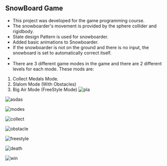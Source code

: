 ## SnowBoard Game
* This project was developed for the game programming course.
* The snowboarder's movement is provided by the sphere collider and rigidbody.
* State design Pattern is used for snowboarder.
* Added basic animations to Snowboarder.
* If the snowboarder is not on the ground and there is no input, the snowboard is set to automatically correct itself.
* 
* There are 3 different game modes in the game and there are 2 different levels for each mode.
These mods are:
1. Collect Medals Mode.
2. Slalom Mode (With Obstacles)
3. Big Air Mode (FreeStyle Mode)
![pla](https://github.com/mberkayersoy/SnowboardGame/assets/76611569/77b3425f-fe14-4d5e-ac8d-c43e37f3faa4)

![asdas](https://github.com/mberkayersoy/SnowboardGame/assets/76611569/f94b3362-a5b8-4786-8d3b-682cb66f23a7)

![modes](https://github.com/mberkayersoy/SnowboardGame/assets/76611569/cc09e033-9cfa-4978-8fff-a42e5410bd46)

![collect](https://github.com/mberkayersoy/SnowboardGame/assets/76611569/7e09f8ba-65e8-477f-ab48-793e7265f37c)

![obstacle](https://github.com/mberkayersoy/SnowboardGame/assets/76611569/7ffe05df-7d67-4832-b9ab-2fc24bb615f1)

![freestyle](https://github.com/mberkayersoy/SnowboardGame/assets/76611569/4de8bea3-085b-4778-9349-1d949a2c2634)

![death](https://github.com/mberkayersoy/SnowboardGame/assets/76611569/d37280da-f59a-4472-930f-cd5508bf36ce)

![win](https://github.com/mberkayersoy/SnowboardGame/assets/76611569/b94ac8eb-cd78-4002-98c4-6158cb126b90)




